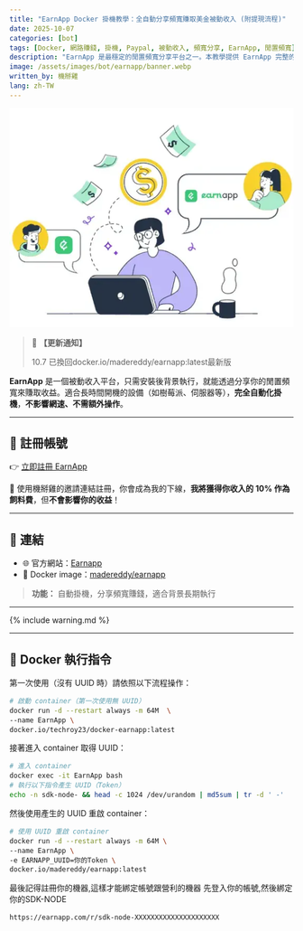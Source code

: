 ```yaml
---
title: "EarnApp Docker 掛機教學：全自動分享頻寬賺取美金被動收入 (附提現流程)"
date: 2025-10-07
categories: [bot]
tags: [Docker, 網路賺錢, 掛機, Paypal, 被動收入, 頻寬分享, EarnApp, 閒置頻寬]
description: "EarnApp 是最穩定的閒置頻寬分享平台之一。本教學提供 EarnApp 完整的 Docker 掛機部署指令，教你如何設置 UUID、全自動賺取美金被動收入，並詳細說明 PayPal 提現流程與收益評估，輕鬆利用伺服器或樹莓派賺錢。"
image: /assets/images/bot/earnapp/banner.webp
written_by: 機掰雞
lang: zh-TW
---
```


![EarnApp 封面圖](/assets/images/bot/earnapp/banner.webp)
> 📢 **【更新通知】**
>
> 10.7 已換回docker.io/madereddy/earnapp:latest最新版

**EarnApp** 是一個被動收入平台，只需安裝後背景執行，就能透過分享你的閒置頻寬來賺取收益。適合長時間開機的設備（如樹莓派、伺服器等），**完全自動化掛機**，**不影響網速、不需額外操作**。

---

## 📝 註冊帳號

👉 [立即註冊 EarnApp](https://earnapp.com/i/eTgpCCsj)

🎉 使用機掰雞的邀請連結註冊，你會成為我的下線，**我將獲得你收入的 10% 作為飼料費**，但**不會影響你的收益**！

---

## 🔗 連結

- 🌐 官方網站：[Earnapp](https://earnapp.com)
- 🐳 Docker image：[madereddy/earnapp](https://hub.docker.com/r/madereddy/earnapp)
> **功能：** 自動掛機，分享頻寬賺錢，適合背景長期執行

---

{% include warning.md %}

---

## 🐳 Docker 執行指令

第一次使用（沒有 UUID 時）請依照以下流程操作：

```bash
# 啟動 container（第一次使用無 UUID）
docker run -d --restart always -m 64M  \
--name EarnApp \
docker.io/techroy23/docker-earnapp:latest
```
接著進入 container 取得 UUID：
```bash
# 進入 container
docker exec -it EarnApp bash
# 執行以下指令產生 UUID（Token）
echo -n sdk-node- && head -c 1024 /dev/urandom | md5sum | tr -d ' -'
```
然後使用產生的 UUID 重啟 container：
```bash
# 使用 UUID 重啟 container
docker run -d --restart always -m 64M \
--name EarnApp \
-e EARNAPP_UUID=你的Token \
docker.io/madereddy/earnapp:latest
```
最後記得註冊你的機器,這樣才能綁定帳號跟營利的機器
先登入你的帳號,然後綁定你的SDK-NODE
```url
https://earnapp.com/r/sdk-node-XXXXXXXXXXXXXXXXXXXXX
```

